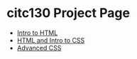 # citc130 Project Page 

<ul>
<li><a href="intro_to_html/index.html" target = "_blank" >Intro to HTML</a> </li>
<li><a href="html5_intro_to_css/index.html" target = "_blank" >HTML and Intro to CSS</a> </li>
<li><a href="advanced_css/index.html.html" target = "_blank" >Advanced CSS</a></li>
</ul>